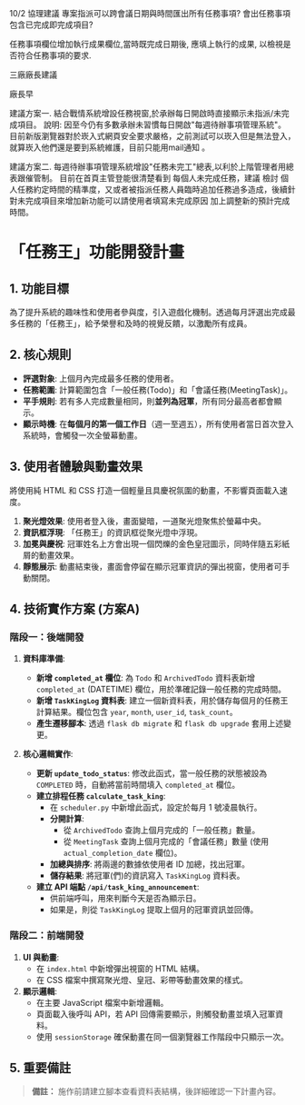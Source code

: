
10/2 
協理建議
專案指派可以跨會議日期與時間匯出所有任務事項?
會出任務事項包含已完成即完成項目?

任務事項欄位增加執行成果欄位,當時既完成日期後,
應填上執行的成果,
以檢視是否符合任務事項的要求.

三廠廠長建議

廠長早

建議方案一. 結合戰情系統增設任務視窗,於承辦每日開啟時直接顯示未指派/未完成項目。
                      說明: 因至今仍有多數承辦未習慣每日開啟"每週待辦事項管理系統"。 
                               目前新版瀏覽器對於崁入式網頁安全要求嚴格，之前測試可以崁入但是無法登入，就算崁入他們還是要到系統維護，目前只能用mail通知 。

建議方案二. 每週待辦事項管理系統增設"任務未完工"總表,以利於上階管理者用總表跟催管制。
                           目前在首頁主管登能很清楚看到 每個人未完成任務，建議 檢討 個人任務約定時間的精準度，又或者被指派任務人員臨時追加任務過多造成，後續針對未完成項目來增加新功能可以請使用者填寫未完成原因 加上調整新的預計完成時間。

# 「任務王」功能開發計畫

## 1. 功能目標
為了提升系統的趣味性和使用者參與度，引入遊戲化機制。透過每月評選出完成最多任務的「任務王」，給予榮譽和及時的視覺反饋，以激勵所有成員。

## 2. 核心規則
- **評選對象**: 上個月內完成最多任務的使用者。
- **任務範圍**: 計算範圍包含「一般任務(Todo)」和「會議任務(MeetingTask)」。
- **平手規則**: 若有多人完成數量相同，則**並列為冠軍**，所有同分最高者都會顯示。
- **顯示時機**: 在**每個月的第一個工作日**（週一至週五），所有使用者當日首次登入系統時，會觸發一次全螢幕動畫。

## 3. 使用者體驗與動畫效果
將使用純 HTML 和 CSS 打造一個輕量且具慶祝氛圍的動畫，不影響頁面載入速度。
1.  **聚光燈效果**: 使用者登入後，畫面變暗，一道聚光燈聚焦於螢幕中央。
2.  **資訊框浮現**: 「任務王」的資訊框從聚光燈中浮現。
3.  **加冕與慶祝**: 冠軍姓名上方會出現一個閃爍的金色皇冠圖示，同時伴隨五彩紙屑的動畫效果。
4.  **靜態展示**: 動畫結束後，畫面會停留在顯示冠軍資訊的彈出視窗，使用者可手動關閉。

## 4. 技術實作方案 (方案A)

### 階段一：後端開發
1.  **資料庫準備**:
    - **新增 `completed_at` 欄位**: 為 `Todo` 和 `ArchivedTodo` 資料表新增 `completed_at` (DATETIME) 欄位，用於準確記錄一般任務的完成時間。
    - **新增 `TaskKingLog` 資料表**: 建立一個新資料表，用於儲存每個月的任務王計算結果。欄位包含 `year`, `month`, `user_id`, `task_count`。
    - **產生遷移腳本**: 透過 `flask db migrate` 和 `flask db upgrade` 套用上述變更。

2.  **核心邏輯實作**:
    - **更新 `update_todo_status`**: 修改此函式，當一般任務的狀態被設為 `COMPLETED` 時，自動將當前時間填入 `completed_at` 欄位。
    - **建立排程任務 `calculate_task_king`**:
        - 在 `scheduler.py` 中新增此函式，設定於每月 1 號凌晨執行。
        - **分開計算**:
            - 從 `ArchivedTodo` 查詢上個月完成的「一般任務」數量。
            - 從 `MeetingTask` 查詢上個月完成的「會議任務」數量 (使用 `actual_completion_date` 欄位)。
        - **加總與排序**: 將兩邊的數據依使用者 ID 加總，找出冠軍。
        - **儲存結果**: 將冠軍(們)的資訊寫入 `TaskKingLog` 資料表。
    - **建立 API 端點 `/api/task_king_announcement`**:
        - 供前端呼叫，用來判斷今天是否為顯示日。
        - 如果是，則從 `TaskKingLog` 提取上個月的冠軍資訊並回傳。

### 階段二：前端開發
1.  **UI 與動畫**:
    - 在 `index.html` 中新增彈出視窗的 HTML 結構。
    - 在 CSS 檔案中撰寫聚光燈、皇冠、彩帶等動畫效果的樣式。
2.  **顯示邏輯**:
    - 在主要 JavaScript 檔案中新增邏輯。
    - 頁面載入後呼叫 API，若 API 回傳需要顯示，則觸發動畫並填入冠軍資料。
    - 使用 `sessionStorage` 確保動畫在同一個瀏覽器工作階段中只顯示一次。

## 5. 重要備註
> **備註：** 施作前請建立腳本查看資料表結構，後詳細確認一下計畫內容。
